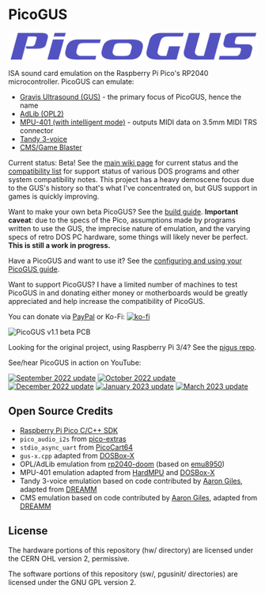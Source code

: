 # PicoGUS

![PicoGUS Logo](picogus-logo.svg)

ISA sound card emulation on the Raspberry Pi Pico's RP2040 microcontroller. PicoGUS can emulate:

* [Gravis Ultrasound (GUS)](https://en.wikipedia.org/wiki/Gravis_Ultrasound) - the primary focus of PicoGUS, hence the name
* [AdLib (OPL2)](https://en.wikipedia.org/wiki/Ad_Lib,_Inc.)
* [MPU-401 (with intelligent mode)](https://en.wikipedia.org/wiki/MPU-401) - outputs MIDI data on 3.5mm MIDI TRS connector
* [Tandy 3-voice](http://www.vgmpf.com/Wiki/index.php?title=Tandy_3_Voice)
* [CMS/Game Blaster](http://nerdlypleasures.blogspot.com/2012/10/all-you-ever-wanted-to-know-about.html)

Current status: Beta! See the [main wiki page](https://github.com/polpo/picogus/wiki) for current status and the [compatibility list](https://github.com/polpo/picogus/wiki/Compatibility-list) for support status of various DOS programs and other system compatibility notes. This project has a heavy demoscene focus due to the GUS's history so that's what I've concentrated on, but GUS support in games is quickly improving.

Want to make your own beta PicoGUS? See the [build guide](https://github.com/polpo/picogus/wiki/Building-your-PicoGUS). **Important caveat**: due to the specs of the Pico, assumptions made by programs written to use the GUS, the imprecise nature of emulation, and the varying specs of retro DOS PC hardware, some things will likely never be perfect. **This is still a work in progress.**

Have a PicoGUS and want to use it? See the [configuring and using your PicoGUS guide](https://github.com/polpo/picogus/wiki/Configuring-and-using-your-PicoGUS).

Want to support PicoGUS? I have a limited number of machines to test PicoGUS in and donating either money or motherboards would be greatly appreciated and help increase the compatibility of PicoGUS.

You can donate via [PayPal](https://paypal.me/ianpolpo) or Ko-Fi: [![ko-fi](https://ko-fi.com/img/githubbutton_sm.svg)](https://ko-fi.com/U7U6IZTCB)

![PicoGUS v1.1 beta PCB](https://user-images.githubusercontent.com/1544908/215666529-fc694b8f-aec3-4679-87df-b53d0c406c99.jpg)

Looking for the original project, using Raspberry Pi 3/4? See the [pigus repo](https://github.com/polpo/pigus).

See/hear PicoGUS in action on YouTube:

[<img src="https://img.youtube.com/vi/h4iWSnTc9Ag/hqdefault.jpg" alt="September 2022 update" width=400>](https://youtu.be/h4iWSnTc9Ag)
[<img src="https://img.youtube.com/vi/CkJvkJVRscQ/hqdefault.jpg" alt="October 2022 update" width=400>](https://youtu.be/CkJvkJVRscQ)
[<img src="https://img.youtube.com/vi/F5Zk_hHHkTg/hqdefault.jpg" alt="December 2022 update" width=400>](https://youtu.be/F5Zk_hHHkTg)
[<img src="https://img.youtube.com/vi/sOHTagrWcIE/hqdefault.jpg" alt="January 2023 update" width=400>](https://youtu.be/sOHTagrWcIE)
[<img src="https://img.youtube.com/vi/2LBXzy4Fus0/hqdefault.jpg" alt="March 2023 update" width=400>](https://youtu.be/2LBXzy4Fus0)

## Open Source Credits

* [Raspberry Pi Pico C/C++ SDK](https://github.com/raspberrypi/pico-sdk)
* `pico_audio_i2s` from [pico-extras](https://github.com/raspberrypi/pico-extras)
* `stdio_async_uart` from [PicoCart64](https://github.com/kbeckmann/PicoCart64)
* `gus-x.cpp` adapted from [DOSBox-X](https://github.com/joncampbell123/dosbox-x)
* OPL/AdLib emulation from [rp2040-doom](https://github.com/kilograham/rp2040-doom) (based on [emu8950](https://github.com/digital-sound-antiques/emu8950))
* MPU-401 emulation adapted from [HardMPU](https://github.com/ab0tj/HardMPU) and [DOSBox-X](https://github.com/joncampbell123/dosbox-x)
* Tandy 3-voice emulation based on code contributed by [Aaron Giles](https://aarongiles.com/), adapted from [DREAMM](https://aarongiles.com/dreamm/) 
* CMS emulation based on code contributed by [Aaron Giles](https://aarongiles.com/), adapted from [DREAMM](https://aarongiles.com/dreamm/) 

## License

The hardware portions of this repository (hw/ directory) are licensed under the CERN OHL version 2, permissive.

The software portions of this repository (sw/, pgusinit/ directories) are licensed under the GNU GPL version 2.
